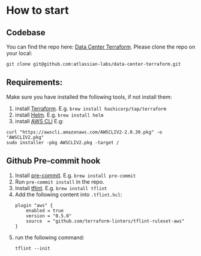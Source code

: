 # How to start

## Codebase
You can find the repo here: [Data Center Terraform](https://github.com/atlassian-labs/data-center-terraform).
Please clone the repo on your local:

```shell
git clone git@github.com:atlassian-labs/data-center-terraform.git
```

## Requirements:
Make sure you have installed the following tools, if not install them:
1. install [Terraform](https://learn.hashicorp.com/tutorials/terraform/install-cli). E.g. `brew install hashicorp/tap/terraform`
2. install [Helm](https://helm.sh/docs/intro/install/). E.g. `brew install helm`
3. install [AWS CLI](https://docs.aws.amazon.com/cli/latest/userguide/install-cliv2.html) E.g:
    
```shell
curl "https://awscli.amazonaws.com/AWSCLIV2-2.0.30.pkg" -o "AWSCLIV2.pkg"
sudo installer -pkg AWSCLIV2.pkg -target /
```

## Github Pre-commit hook
1. Install [pre-commit](https://pre-commit.com/). E.g. `brew install pre-commit`
2. Run `pre-commit install` in the repo.
3. Install [tflint](https://github.com/terraform-linters/tflint). E.g. `brew install tflint`
4. Add the following content into `.tflint.hcl`:
    ```hcl
    plugin "aws" {
        enabled = true
        version = "0.5.0"
        source  = "github.com/terraform-linters/tflint-ruleset-aws"
    }
    ```
5. run the following command:
    ```shell
    tflint --init
    ```